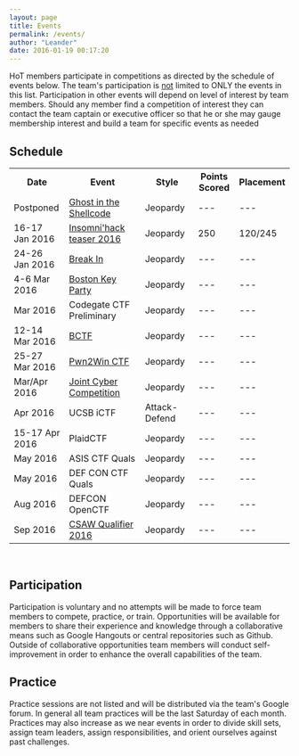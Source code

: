 ```yaml
---
layout: page
title: Events
permalink: /events/
author: "Leander"
date: 2016-01-19 00:17:20
---
```


HoT members participate in competitions as directed by the schedule of events below. The team's participation is <u>not</u> limited to ONLY the events in this list. Participation in other events will depend on level of interest by team members. Should any member find a competition of interest they can contact the team captain or executive officer so that he or she may gauge membership interest and build a team for specific events as needed

## Schedule  

<table width="100%">
<tr>
      <th width="20%">Date</th>
      <th width="30%">Event</th>
      <th width="20%">Style</th>
      <th width="15%">Points Scored</th>
      <th width="15%">Placement</th>
</tr>
<tr>
      <td>Postponed</td>
      <td><a href="http://ghostintheshellcode.com/">Ghost in the Shellcode</a></td>
      <td>Jeopardy</td>
      <td>---</td>
      <td>---</td>
</tr>
<tr>
      <td>16-17 Jan 2016</td>
      <td><a href="http://teaser.insomnihack.ch">Insomni'hack teaser 2016</a></td>
      <td>Jeopardy</td>
      <td>250</td>
      <td>120/245</td>
</tr>
<tr>
      <td>24-26 Jan 2016</td>
      <td><a href="https://felicity.iiit.ac.in/">Break In</a></td>
      <td>Jeopardy</td>
      <td>---</td>
      <td>---</td>
</tr>
<tr>
      <td>4-6 Mar 2016</td>
      <td><a href="http://bostonkeyparty.net">Boston Key Party</a></td>
      <td>Jeopardy</td>
      <td>---</td>
      <td>---</td>
</tr>
<tr>
      <td>Mar 2016</td>
      <td>Codegate CTF Preliminary</td>
      <td>Jeopardy</td>
      <td>---</td>
      <td>---</td>
</tr>
<tr>
      <td>12-14 Mar 2016</td>
      <td><a href="http://bctf.cn">BCTF</a></td>
      <td>Jeopardy</td>
      <td>---</td>
      <td>---</td>
</tr>
<tr>
      <td>25-27 Mar 2016</td>
      <td><a href="https://www.pwn2win.party/?lang=en">Pwn2Win CTF</a></td>
      <td>Jeopardy</td>
      <td>---</td>
      <td>---</td>
</tr>
<tr>
      <td>Mar/Apr 2016</td>
      <td><a href="http://jointcybercompetition.com">Joint Cyber Competition</a></td>
      <td>Jeopardy</td>
      <td>---</td>
      <td>---</td>
</tr>
<tr>
      <td>Apr 2016</td>
      <td>UCSB iCTF</td>
      <td>Attack-Defend</td>
      <td>---</td>
      <td>---</td>
</tr>
<tr>
      <td>15-17 Apr 2016</td>
      <td>PlaidCTF</td>
      <td>Jeopardy</td>
      <td>---</td>
      <td>---</td>
</tr>
<tr>
      <td>May 2016</td>
      <td>ASIS CTF Quals</td>
      <td>Jeopardy</td>
      <td>---</td>
      <td>---</td>
</tr>
<tr>
      <td>May 2016</td>
      <td>DEF CON CTF Quals</td>
      <td>Jeopardy</td>
      <td>---</td>
      <td>---</td>
</tr>
<tr>
      <td>Aug 2016</td>
      <td>DEFCON OpenCTF</td>
      <td>Jeopardy</td>
      <td>---</td>
      <td>---</td>
</tr>
<tr>
      <td>Sep 2016</td>
      <td><a href="https://ctf.isis.poly.edu/">CSAW Qualifier 2016</a></td>
      <td>Jeopardy</td>
      <td>---</td>
      <td>---</td>
</tr>
<p></table><br/></p>

## Participation  

Participation is voluntary and no attempts will be made to force team members to compete, practice, or train. Opportunities will be available for members to share their experience and knowledge through a collaborative means such as Google Hangouts or central repositories such as Github. Outside of collaborative opportunities team members will conduct self-improvement in order to enhance the overall capabilities of the team.

## Practice  

Practice sessions are not listed and will be distributed via the team's Google forum. In general all team practices will be the last Saturday of each month. Practices may also increase as we near events in order to divide skill sets, assign team leaders, assign responsibilities, and orient ourselves against past challenges.


